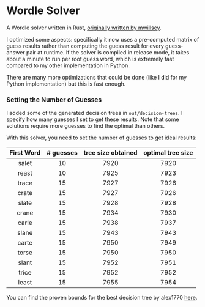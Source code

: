 # Wordle Solver

A Wordle solver written in Rust, [originally written by mwillsey](https://github.com/mwillsey/wordle-solver).

I optimized some aspects: specifically it now uses a pre-computed matrix of guess results rather than computing the guess result for every guess-answer pair at runtime. If the solver is compiled in release mode, it takes about a minute to run per root guess word, which is extremely fast compared to my other implementation in Python.

There are many more optimizations that could be done (like I did for my Python implementation) but this is fast enough.

### Setting the Number of Guesses

I added some of the generated decision trees in `out/decision-trees`. I specify how many guesses I set to get these results.  Note that some solutions require more guesses to find the optimal than others.

With this solver, you need to set the number of guesses to get ideal results:

First Word | # guesses | tree size obtained | optimal tree size
:----:|:----------:|:------------------:|:-------------------:
salet | 10               | 7920                        | 7920
reast | 10               | 7925                        | 7923
trace | 15 | 7927 | 7926 
crate | 15 | 7927 | 7926 
slate | 15 | 7928 | 7928 
crane | 15 | 7934 | 7930 
carle | 15 | 7938 | 7937 
slane | 15 | 7943 | 7943 
carte | 15 | 7950 | 7949 
torse | 15 | 7950 | 7950 
slant | 15 | 7952 | 7951 
trice | 15 | 7952 | 7952 
least | 15 | 7955 | 7954 

You can find the proven bounds for the best decision tree by alex1770 [here](https://github.com/alex1770/wordle/blob/main/normal.top105.proven).



